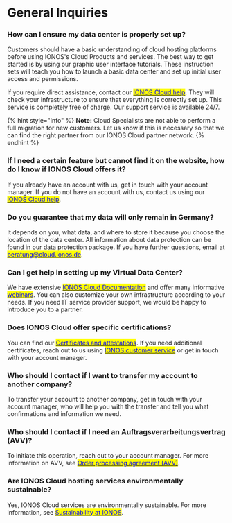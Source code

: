 # General Inquiries

### How can I ensure my data center is properly set up?

Customers should have a basic understanding of cloud hosting platforms before using IONOS's Cloud Products and services. The best way to get started is by using our graphic user interface tutorials. These instruction sets will teach you how to launch a basic data center and set up initial user access and permissions.

If you require direct assistance, contact our [<mark style="color:blue;">IONOS Cloud help</mark>](https://cloud.ionos.com/help). They will check your infrastructure to ensure that everything is correctly set up. This service is completely free of charge. Our support service is available 24/7.

{% hint style="info" %}
**Note:** Cloud Specialists are not able to perform a full migration for new customers. Let us know if this is necessary so that we can find the right partner from our IONOS Cloud partner network.
{% endhint %}

### If I need a certain feature but cannot find it on the website, how do I know if IONOS Cloud offers it?

If you already have an account with us, get in touch with your account manager. If you do not have an account with us, contact us using our [<mark style="color:blue;">IONOS Cloud help</mark>](https://cloud.ionos.com/help).

### Do you guarantee that my data will only remain in Germany?

It depends on you, what data, and where to store it because you choose the location of the data center. All information about data protection can be found in our data protection package. If you have further questions, email at [<mark style="color:blue;">beratung@cloud.ionos.de</mark>](mailto:beratung@cloud.ionos.de).

### Can I get help in setting up my Virtual Data Center?

We have extensive [<mark style="color:blue;">IONOS Cloud Documentation</mark>](https://docs.ionos.com/cloud/) and offer many informative [<mark style="color:blue;">webinars</mark>](https://cloud.ionos.com/webinars). You can also customize your own infrastructure according to your needs. If you need IT service provider support, we would be happy to introduce you to a partner.

### Does IONOS Cloud offer specific certifications?

You can find our [<mark style="color:blue;">Certificates and attestations</mark>](https://cloud.ionos.de/zertifikate). If you need additional certificates, reach out to us using [<mark style="color:blue">IONOS customer service</mark>](https://contact.ionos.de/) or get in touch with your account manager.

### Who should I contact if I want to transfer my account to another company?

To transfer your account to another company, get in touch with your account manager, who will help you with the transfer and tell you what confirmations and information we need.

### Who should I contact if I need an Auftragsverarbeitungsvertrag (AVV)?

To initiate this operation, reach out to your account manager. For more information on AVV, see [<mark style="color:blue">Order processing agreement (AVV)</mark>](https://www.ionos.de/hilfe/datenschutz/allgemeine-informationen-zur-datenschutz-grundverordnung-dsgvo/auftragsverarbeitung/).

### Are IONOS Cloud hosting services environmentally sustainable?

Yes, IONOS Cloud services are environmentally sustainable. For more information, see [<mark style="color:blue">Sustainability at IONOS</mark>](https://cloud.ionos.de/umwelt). 

